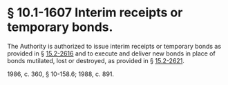 # § 10.1-1607 Interim receipts or temporary bonds.

<p>The Authority is authorized to issue interim receipts or temporary bonds as provided in § <a href='http://law.lis.virginia.gov/vacode/15.2-2616/'>15.2-2616</a> and to execute and deliver new bonds in place of bonds mutilated, lost or destroyed, as provided in § <a href='http://law.lis.virginia.gov/vacode/15.2-2621/'>15.2-2621</a>.</p><p>1986, c. 360, § 10-158.6; 1988, c. 891.</p>